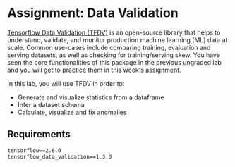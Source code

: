 # Assignment: Data Validation
[Tensorflow Data Validation (TFDV)](https://cloud.google.com/solutions/machine-learning/analyzing-and-validating-data-at-scale-for-ml-using-tfx) is an open-source library that helps to understand, validate, and monitor production machine learning (ML) data at scale. Common use-cases include comparing training, evaluation and serving datasets, as well as checking for training/serving skew. You have seen the core functionalities of this package in the previous ungraded lab and you will get to practice them in this week's assignment.

In this lab, you will use TFDV in order to:
* Generate and visualize statistics from a dataframe
* Infer a dataset schema
* Calculate, visualize and fix anomalies 

## Requirements
`tensorflow==2.6.0`    
`tensorflow_data_validation==1.3.0`